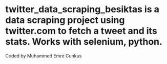 # twitter_data_scraping_besiktas is a data scraping project using twitter.com to fetch a tweet and its stats. Works with selenium, python.
Coded by Muhammed Emre Cunkus
